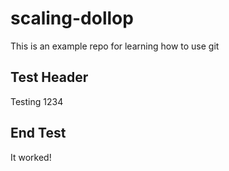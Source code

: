 # scaling-dollop
This is an example repo for learning how to use git

## Test Header
   
   Testing 1234

## End Test
   
   It worked!


